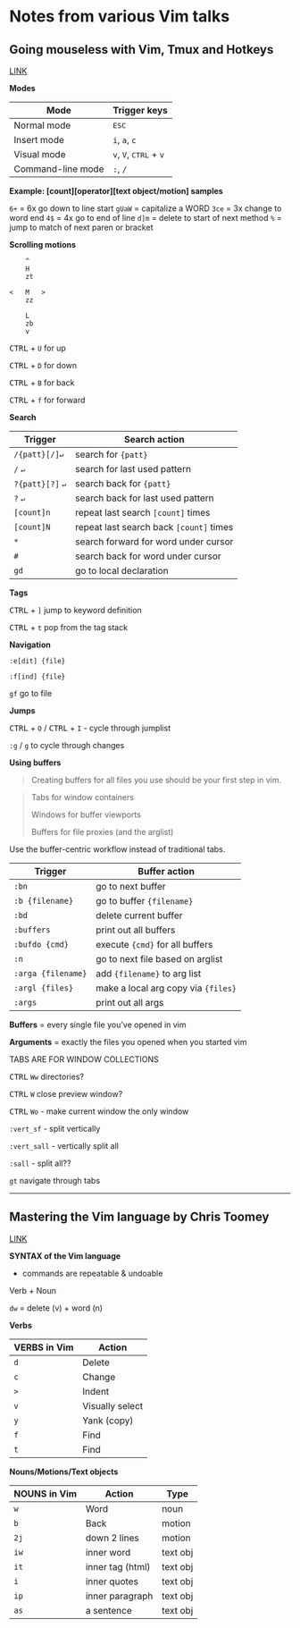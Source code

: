 # Notes from various Vim talks

## Going mouseless with Vim, Tmux and Hotkeys

[LINK](https://www.youtube.com/watch?v=E-ZbrtoSuzw&feature=youtu.be)

**Modes**

| Mode              | Trigger keys                    |
| ----------------- | ------------------------------- |
| Normal mode       | <kbd>ESC</kbd>                  |
| Insert mode       | `i`, `a`, `c`                   |
| Visual mode       | `v`, `V`, <kbd>CTRL</kbd> + `v` |
| Command-line mode | `:`, `/`                        |

**Example: [count][operator][text object/motion] samples**

`6+` = 6x go down to line start
`gUaW` = capitalize a WORD
`3ce` = 3x change to word end
`4$` = 4x go to end of line
`d]m` = delete to start of next method
`%` = jump to match of next paren or bracket

**Scrolling motions**

```
    ^
    H
    zt

<   M   >
    zz

    L
    zb
    v
```

<kbd>CTRL</kbd> + `U` for up

<kbd>CTRL</kbd> + `D` for down

<kbd>CTRL</kbd> + `B` for back

<kbd>CTRL</kbd> + `f` for forward

**Search**

| Trigger                   | Search action                           |
| ------------------------- | --------------------------------------- |
| `/{patt}[/]`<kbd>↵</kbd>  | search for `{patt}`                     |
| `/` <kbd>↵</kbd>          | search for last used pattern            |
| `?{patt}[?]` <kbd>↵</kbd> | search back for `{patt}`                |
| `?` <kbd>↵</kbd>          | search back for last used pattern       |
| `[count]n`                | repeat last search `[count]` times      |
| `[count]N`                | repeat last search back `[count]` times |
| `*`                       | search forward for word under cursor    |
| `#`                       | search back for word under cursor       |
| `gd`                      | go to local declaration                 |

**Tags**

<kbd>CTRL</kbd> + `]` jump to keyword definition

<kbd>CTRL</kbd> + `t` pop from the tag stack

**Navigation**

`:e[dit] {file}`

`:f[ind] {file}`

`gf` go to file

**Jumps**

<kbd>CTRL</kbd> + `O` / <kbd>CTRL</kbd> + `I` - cycle through jumplist

`:g` / `g` to cycle through changes

**Using buffers**

> Creating buffers for all files you use should be your first step in vim.

> Tabs for window containers
>
> Windows for buffer viewports
>
> Buffers for file proxies (and the arglist)

Use the buffer-centric workflow instead of traditional tabs.

| Trigger            | Buffer action                       |
| ------------------ | ----------------------------------- |
| `:bn`              | go to next buffer                   |
| `:b {filename}`    | go to buffer `{filename}`           |
| `:bd`              | delete current buffer               |
| `:buffers`         | print out all buffers               |
| `:bufdo {cmd}`     | execute `{cmd}` for all buffers     |
| `:n`               | go to next file based on arglist    |
| `:arga {filename}` | add `{filename}` to arg list        |
| `:argl {files}`    | make a local arg copy via `{files}` |
| `:args`            | print out all args                  |

**Buffers** = every single file you've opened in vim

**Arguments** = exactly the files you opened when you started vim

TABS ARE FOR WINDOW COLLECTIONS

<kbd>CTRL</kbd> `Ww` directories?

<kbd>CTRL</kbd> `W` close preview window?

<kbd>CTRL</kbd> `Wo` - make current window the only window

`:vert_sf` - split vertically

`:vert_sall` - vertically split all

`:sall` - split all??

`gt` navigate through tabs

---

## Mastering the Vim language by Chris Toomey

[LINK](https://www.youtube.com/watch?v=wlR5gYd6um0&feature=youtu.be)

**SYNTAX of the Vim language**

- commands are repeatable & undoable

Verb + Noun

`dw` = delete (v) + word (n)

**Verbs**

| VERBS in Vim | Action          |
| ------------ | --------------- |
| `d`          | Delete          |
| `c`          | Change          |
| `>`          | Indent          |
| `v`          | Visually select |
| `y`          | Yank (copy)     |
| `f`          | Find            |
| `t`          | Find            |

**Nouns/Motions/Text objects**

| NOUNS in Vim | Action           | Type     |
| ------------ | ---------------- | -------- |
| `w`          | Word             | noun     |
| `b`          | Back             | motion   |
| `2j`         | down 2 lines     | motion   |
| `iw`         | inner word       | text obj |
| `it`         | inner tag (html) | text obj |
| `i`          | inner quotes     | text obj |
| `ip`         | inner paragraph  | text obj |
| `as`         | a sentence       | text obj |
